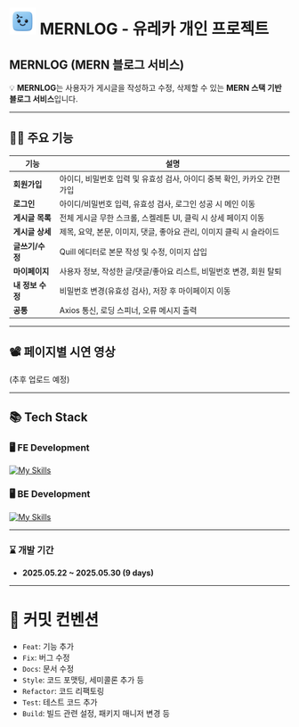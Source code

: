 # <img src="src/assets/mernlog_character.svg" width="48"/> MERNLOG - 유레카 개인 프로젝트

## MERNLOG (MERN 블로그 서비스)
💡 **MERNLOG**는 사용자가 게시글을 작성하고 수정, 삭제할 수 있는 **MERN 스택 기반 블로그 서비스**입니다. 

---

## 🏃‍♂️ 주요 기능

| 기능 | 설명 |
| --- | --- |
| **회원가입** | 아이디, 비밀번호 입력 및 유효성 검사, 아이디 중복 확인, 카카오 간편 가입 |
| **로그인** | 아이디/비밀번호 입력, 유효성 검사, 로그인 성공 시 메인 이동 |
| **게시글 목록** | 전체 게시글 무한 스크롤, 스켈레톤 UI, 클릭 시 상세 페이지 이동 |
| **게시글 상세** | 제목, 요약, 본문, 이미지, 댓글, 좋아요 관리, 이미지 클릭 시 슬라이드 |
| **글쓰기/수정** | Quill 에디터로 본문 작성 및 수정, 이미지 삽입 |
| **마이페이지** | 사용자 정보, 작성한 글/댓글/좋아요 리스트, 비밀번호 변경, 회원 탈퇴 |
| **내 정보 수정** | 비밀번호 변경(유효성 검사), 저장 후 마이페이지 이동 |
| **공통** | Axios 통신, 로딩 스피너, 오류 메시지 출력 |

---

## 📽️ 페이지별 시연 영상
(추후 업로드 예정)

---

## 📚 Tech Stack

### 🖥️ FE Development
[![My Skills](https://skillicons.dev/icons?i=js,react,redux,vite,css,html)](https://skillicons.dev)

### 🖥️ BE Development
[![My Skills](https://skillicons.dev/icons?i=nodejs,express,mongodb)](https://skillicons.dev)

---

### ⌛ 개발 기간
- **2025.05.22 ~ 2025.05.30 (9 days)**

---

# 🎯 커밋 컨벤션
- `Feat`: 기능 추가
- `Fix`: 버그 수정
- `Docs`: 문서 수정
- `Style`: 코드 포맷팅, 세미콜론 추가 등
- `Refactor`: 코드 리팩토링
- `Test`: 테스트 코드 추가
- `Build`: 빌드 관련 설정, 패키지 매니저 변경 등

